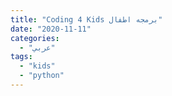 ```yaml
---
title: "Coding 4 Kids برمجه اطفال"
date: "2020-11-11"
categories:
  - "عربي"
tags:
  - "kids"
  - "python"
---
```

